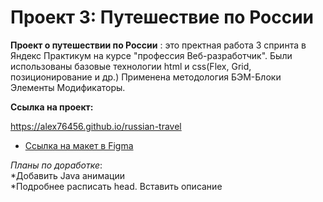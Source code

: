 # Проект 3: Путешествие по России
**Проект о путешествии по России** : это пректная работа 3 спринта в Яндекс Практикум на курсе "профессия Веб-разработчик". 
Были использованы базовые технологии html и css(Flex, Grid, позиционирование и др.) Применена методология БЭМ-Блоки Элементы Модификаторы. 




**Ссылка на проект:**

https://alex76456.github.io/russian-travel



* [Ссылка на макет в Figma](https://www.figma.com/file/OyRWEjU6wBwRe1hapzQoLx/Sprint-3%3A-Russia-%2F-desktop-%2B-mobile?node-id=28503%3A0)

*Планы по доработке*:  
*Добавить Java анимации  
*Подробнее расписать head. Вставить описание  
